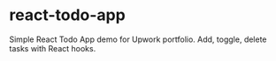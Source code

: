 # react-todo-app
Simple React Todo App demo for Upwork portfolio. Add, toggle, delete tasks with React hooks.
